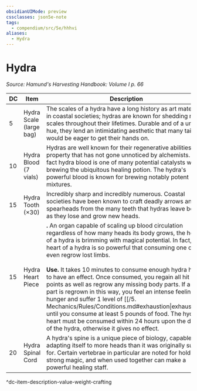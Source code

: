 ```yaml
---
obsidianUIMode: preview
cssclasses: json5e-note
tags:
  - compendium/src/5e/hhhvi
aliases:
  - Hydra
---
```

# Hydra
*Source: Hamund's Harvesting Handbook: Volume I p. 66* 

| DC | Item | Description | Value | Weight | Crafting |
|----|------|-------------|-------|--------|----------|
| 5 | Hydra Scale (large bag) | The scales of a hydra have a long history as art materials in coastal societies; hydras are known for shedding many scales throughout their lifetimes. Durable and of a unique hue, they lend an intimidating aesthetic that many tailors would be eager to get their hands on. | 15 gp | 15 lb | — |
| 10 | Hydra Blood (7 vials) | Hydras are well known for their regenerative abilities, a property that has not gone unnoticed by alchemists. In fact hydra blood is one of many potential catalysts when brewing the ubiquitous healing potion. The hydra's powerful blood is known for brewing notably potent mixtures. | 5 gp | 1 lb | [[5. Mechanics/Items/Potion Of Superior Healing.md\|Potion of Superior Healing]] |
| 15 | Hydra Tooth (×30) | Incredibly sharp and incredibly numerous. Coastal societies have been known to craft deadly arrows and spearheads from the many teeth that hydras leave behind as they lose and grow new heads. | 3 gp | 1 lb | [+2 Arrow](compendium/items/2-ammunition.md) |
| 15 | Hydra Heart Piece | **.** An organ capable of scaling up blood circulation regardless of how many heads its body grows, the heart of a hydra is brimming with magical potential. In fact, the heart of a hydra is so powerful that consuming one can even regrow lost limbs.<br /><br />**Use.** It takes 10 minutes to consume enough hydra heart to have an effect. Once consumed, you regain all hit points as well as regrow any missing body parts. If a body part is regrown in this way, you feel an intense feeling of hunger and suffer 1 level of [[/5. Mechanics/Rules/Conditions.md#exhaustion\|exhaustion]] until you consume at least 5 pounds of food. The hydra heart must be consumed within 24 hours upon the death of the hydra, otherwise it gives no effect. | 80 gp | 10 lb | — |
| 20 | Hydra Spinal Cord | A hydra's spine is a unique piece of biology, capable of adapting itself to more heads than it was originally suited for. Certain vertebrae in particular are noted for holding strong magic, and when used together can make a powerful healing staff. | 350 gp | 20 lb | [[5. Mechanics/Items/Staff Of Multiplied Recovery.md\|Staff of Multiplied Recovery]] |
^dc-item-description-value-weight-crafting

